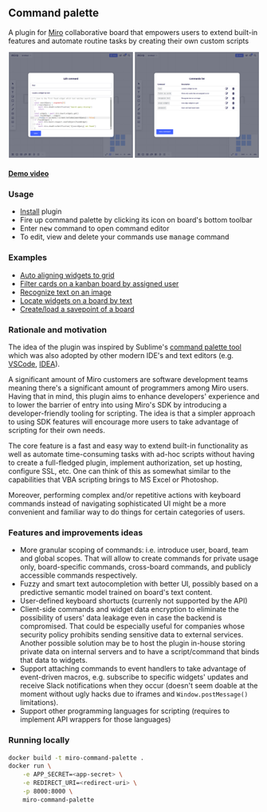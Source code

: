 ## Command palette 
A plugin for [Miro](https://miro.com) collaborative board that empowers users to extend built-in features and automate routine tasks by creating their own custom scripts

<p align="center">
    <img src="https://raw.githubusercontent.com/qweeze/miro-command-palette/master/docs/screenshot1.png" width="49.5%" title="Creating a command">
    <img src="https://raw.githubusercontent.com/qweeze/miro-command-palette/master/docs/screenshot2.png" width="49.5%" title="Manage your commands">
</p>

#### [Demo video](https://github.com/qweeze/miro-command-palette/blob/master/docs/demo.webm?raw=true)

### Usage
- [Install](https://miro.com/oauth/authorize/?response_type=code&client_id=3074457347007917373&redirect_uri=https://bot.now.im/oauth) plugin
- Fire up command palette by clicking its icon on board's bottom toolbar
- Enter <kbd>new</kbd> command to open command editor
- To edit, view and delete your commands use <kbd>manage</kbd> command

### Examples
- [Auto aligning widgets to grid](sample_commands/align-widgets.js)
- [Filter cards on a kanban board by assigned user](sample_commands/filter-cards-by-user.js)
- [Recognize text on an image](sample_commands/recognize-text.js)
- [Locate widgets on a board by text](sample_commands/find-widget.js)
- [Create/load a savepoint of a board](sample_commands/savepoint.js)

### Rationale and motivation
The idea of the plugin was inspired by Sublime's [command palette tool](https://sublime-text-unofficial-documentation.readthedocs.io/en/latest/extensibility/command_palette.html) which was also adopted by other modern IDE's and text editors (e.g. [VSCode](https://code.visualstudio.com/docs/getstarted/userinterface#_command-palette), 
[IDEA](https://www.jetbrains.com/help/idea/searching-everywhere.html#find_action)).

A significant amount of Miro customers are software development teams meaning there's a significant amount of programmers among Miro users. Having that in mind, this plugin aims to enhance developers' experience and to lower the barrier of entry into using Miro's SDK by introducing a developer-friendly tooling for scripting. The idea is that a simpler approach to using SDK features will encourage more users to take advantage of scripting for their own needs.

The core feature is a fast and easy way to extend built-in functionality as well as automate time-consuming tasks with ad-hoc scripts without having to create a full-fledged plugin, implement authorization, set up hosting, configure SSL, etc. One can think of this as somewhat similar to the capabilities that VBA scripting brings to MS Excel or Photoshop. 

Moreover, performing complex and/or repetitive actions with keyboard commands instead of navigating sophisticated UI might be a more convenient and familiar way to do things for certain categories of users.

### Features and improvements ideas

- More granular scoping of commands: i.e. introduce user, board, team and global scopes. That will allow to create commands for private usage only, board-specific commands, cross-board commands, and publicly accessible commands respectively.
- Fuzzy and smart text autocompletion with better UI, possibly based on a predictive semantic model trained on board's text content.
- User-defined keyboard shortucts (currenly not supported by the API)
- Client-side commands and widget data encryption to eliminate the possibility of users' data leakage even in case the backend is compromised. That could be especially useful for companies whose security policy prohibits sending sensitive data to external services. Another possible solution may be to host the plugin in-house storing private data on internal servers and to have a script/command that binds that data to widgets.
- Support attaching commands to event handlers to take advantage of event-driven macros, e.g. subscribe to specific widgets' updates and receive Slack notifications when they occur (doesn't seem doable at the moment without ugly hacks due to iframes and `Window.postMessage()` limitations).
- Support other programming languages for scripting (requires to implement API wrappers for those languages)

### Running locally
```bash
docker build -t miro-command-palette .
docker run \
    -e APP_SECRET=<app-secret> \
    -e REDIRECT_URI=<redirect-uri> \
    -p 8000:8000 \
    miro-command-palette
```
